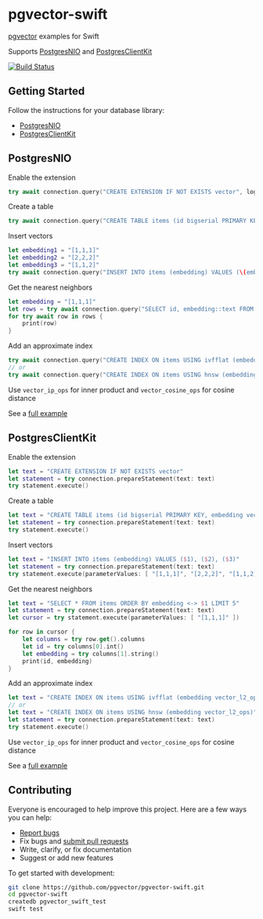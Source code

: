 # pgvector-swift

[pgvector](https://github.com/pgvector/pgvector) examples for Swift

Supports [PostgresNIO](https://github.com/vapor/postgres-nio) and [PostgresClientKit](https://github.com/codewinsdotcom/PostgresClientKit)

[![Build Status](https://github.com/pgvector/pgvector-swift/workflows/build/badge.svg?branch=master)](https://github.com/pgvector/pgvector-swift/actions)

## Getting Started

Follow the instructions for your database library:

- [PostgresNIO](#postgresnio)
- [PostgresClientKit](#postgresclientkit)

## PostgresNIO

Enable the extension

```swift
try await connection.query("CREATE EXTENSION IF NOT EXISTS vector", logger: logger)
```

Create a table

```swift
try await connection.query("CREATE TABLE items (id bigserial PRIMARY KEY, embedding vector(3))", logger: logger)
```

Insert vectors

```swift
let embedding1 = "[1,1,1]"
let embedding2 = "[2,2,2]"
let embedding3 = "[1,1,2]"
try await connection.query("INSERT INTO items (embedding) VALUES (\(embedding1)::vector), (\(embedding2)::vector), (\(embedding3)::vector)", logger: logger)
```

Get the nearest neighbors

```swift
let embedding = "[1,1,1]"
let rows = try await connection.query("SELECT id, embedding::text FROM items ORDER BY embedding <-> \(embedding)::vector LIMIT 5", logger: logger)
for try await row in rows {
    print(row)
}
```

Add an approximate index

```swift
try await connection.query("CREATE INDEX ON items USING ivfflat (embedding vector_l2_ops) WITH (lists = 100)", logger: logger)
// or
try await connection.query("CREATE INDEX ON items USING hnsw (embedding vector_l2_ops)", logger: logger)
```

Use `vector_ip_ops` for inner product and `vector_cosine_ops` for cosine distance

See a [full example](Tests/PgvectorTests/PgvectorTests.swift)

## PostgresClientKit

Enable the extension

```swift
let text = "CREATE EXTENSION IF NOT EXISTS vector"
let statement = try connection.prepareStatement(text: text)
try statement.execute()
```

Create a table

```swift
let text = "CREATE TABLE items (id bigserial PRIMARY KEY, embedding vector(3))"
let statement = try connection.prepareStatement(text: text)
try statement.execute()
```

Insert vectors

```swift
let text = "INSERT INTO items (embedding) VALUES ($1), ($2), ($3)"
let statement = try connection.prepareStatement(text: text)
try statement.execute(parameterValues: [ "[1,1,1]", "[2,2,2]", "[1,1,2]" ])
```

Get the nearest neighbors

```swift
let text = "SELECT * FROM items ORDER BY embedding <-> $1 LIMIT 5"
let statement = try connection.prepareStatement(text: text)
let cursor = try statement.execute(parameterValues: [ "[1,1,1]" ])

for row in cursor {
    let columns = try row.get().columns
    let id = try columns[0].int()
    let embedding = try columns[1].string()
    print(id, embedding)
}
```

Add an approximate index

```swift
let text = "CREATE INDEX ON items USING ivfflat (embedding vector_l2_ops) WITH (lists = 100)"
// or
let text = "CREATE INDEX ON items USING hnsw (embedding vector_l2_ops)"
let statement = try connection.prepareStatement(text: text)
try statement.execute()
```

Use `vector_ip_ops` for inner product and `vector_cosine_ops` for cosine distance

See a [full example](Tests/PgvectorTests/PgvectorTests.swift)

## Contributing

Everyone is encouraged to help improve this project. Here are a few ways you can help:

- [Report bugs](https://github.com/pgvector/pgvector-swift/issues)
- Fix bugs and [submit pull requests](https://github.com/pgvector/pgvector-swift/pulls)
- Write, clarify, or fix documentation
- Suggest or add new features

To get started with development:

```sh
git clone https://github.com/pgvector/pgvector-swift.git
cd pgvector-swift
createdb pgvector_swift_test
swift test
```
